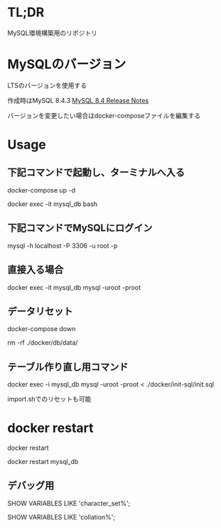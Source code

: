 # TL;DR
MySQL環境構築用のリポジトリ


# MySQLのバージョン
LTSのバージョンを使用する

作成時はMySQL 8.4.3
[MySQL 8.4 Release Notes](https://dev.mysql.com/doc/relnotes/mysql/8.4/en/)

バージョンを変更したい場合はdocker-composeファイルを編集する

# Usage

## 下記コマンドで起動し、ターミナルへ入る

docker-compose up -d

docker exec -it mysql_db bash

## 下記コマンドでMySQLにログイン
mysql -h localhost  -P 3306 -u root -p

## 直接入る場合
docker exec -it mysql_db mysql -uroot -proot


## データリセット
docker-compose down

rm -rf ./docker/db/data/

## テーブル作り直し用コマンド

docker exec -i mysql_db mysql -uroot -proot < ./docker/init-sql/init.sql

import.shでのリセットも可能

# docker restart

docker restart

docker restart mysql_db

## デバッグ用

SHOW VARIABLES LIKE 'character_set%';

SHOW VARIABLES LIKE 'collation%';